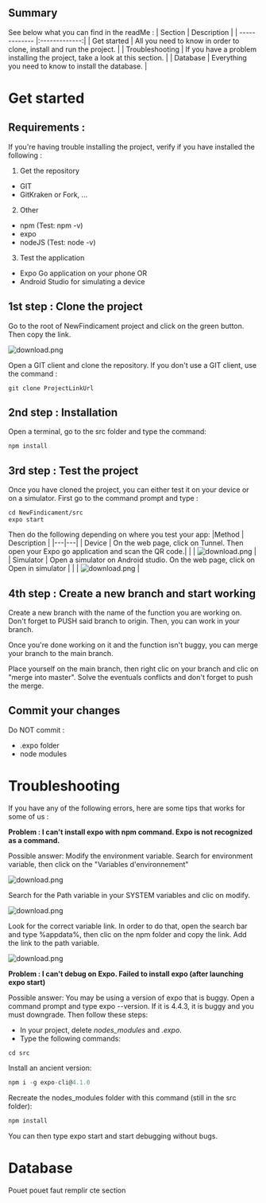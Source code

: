 ## Summary 

See below what you can find in the readMe :
| Section       | Description   |
| ------------- |:-------------:|
| Get started     | All you need to know in order to clone, install and run the project. |
| Troubleshooting      | If you have a problem installing the project, take a look at this section.      |
| Database | Everything you need to know to install the database.      |

# Get started 

## Requirements : 
If you're having trouble installing the project, verify if you have installed the following : 

1. Get the repository 
  - GIT
  - GitKraken or Fork, ...
2. Other 
  - npm (Test: npm -v)
  - expo 
  - nodeJS (Test: node -v)
3. Test the application
  - Expo Go application on your phone OR
  - Android Studio for simulating a device 
  
## 1st step : Clone the project 

Go to the root of NewFindicament project and click on the green button. Then copy the link.

![download.png](https://zupimages.net/up/21/11/peb7.png)

Open a GIT client and clone the repository.
If you don't use a GIT client, use the command : 
```git
git clone ProjectLinkUrl
```

## 2nd step : Installation 

Open a terminal, go to the src folder and type the command:
```git
npm install
```

## 3rd step : Test the project

Once you have cloned the project, you can either test it on your device or on a simulator.
First go to the command prompt and type :
```git
cd NewFindicament/src
expo start
```
Then do the following depending on where you test your app:
|Method   |  Description |
|---|---|
| Device  | On the web page, click on Tunnel. Then open your Expo go application and scan the QR code.|
| | ![download.png](https://zupimages.net/up/21/11/zbbx.png) |
| Simulator  |  Open a simulator on Android studio. On the web page, click on Open in simulator |
| | ![download.png](https://zupimages.net/up/21/11/kvs5.png) |

## 4th step : Create a new branch and start working

Create a new branch with the name of the function you are working on. Don't forget to PUSH said branch to origin.
Then, you can work in your branch. 

Once you're done working on it and the function isn't buggy, you can merge your branch to the main branch.

Place yourself on the main branch, then right clic on your branch and clic on "merge into master". 
Solve the eventuals conflicts and don't forget to push the merge. 

## Commit your changes

Do NOT commit : 
- .expo folder
- node modules

# Troubleshooting 

If you have any of the following errors, here are some tips that works for some of us :

**Problem : I can't install expo with npm command. Expo is not recognized as a command.**

Possible answer: Modify the environment variable.
Search for environment variable, then click on the "Variables d'environnement"

![download.png](https://zupimages.net/up/21/16/orol.png)

Search for the Path variable in your SYSTEM variables and clic on modify.

![download.png](https://zupimages.net/up/21/16/wkou.png)

Look for the correct variable link. In order to do that, open the search bar and type %appdata%, then clic on the npm folder and copy the link.
Add the link to the path variable.

![download.png](https://zupimages.net/up/21/16/n5t5.png)

**Problem : I can't debug on Expo. Failed to install expo (after launching expo start)**

Possible answer: You may be using a version of expo that is buggy. Open a command prompt and type expo --version. If it is 4.4.3, it is buggy and you must downgrade.
Then follow these steps:

- In your project, delete *nodes_modules* and *.expo*. 
- Type the following commands:
```git
cd src
```
Install an ancient version:
```javascript
npm i -g expo-cli@4.1.0
```
Recreate the nodes_modules folder with this command (still in the src folder):
```javascript
npm install
```
You can then type expo start and start debugging without bugs.

# Database

Pouet pouet faut remplir cte section
